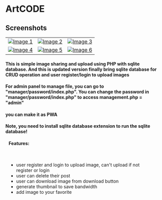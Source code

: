 <div style="margin-right: 10px; margin-left: 10px;">
<h1>ArtCODE</h1>

<h2>Screenshots</h2>

|  |  |  |
| -------- | -------- | -------- |
| [![Image 1](https://raw.githubusercontent.com/BurgerIsReal01/ArtCODE-with-SQLite-Database/main/example/1.png)](https://raw.githubusercontent.com/BurgerIsReal01/ArtCODE-with-SQLite-Database/main/example/1.png) | [![Image 2](https://raw.githubusercontent.com/BurgerIsReal01/ArtCODE-with-SQLite-Database/main/example/2.png)](https://raw.githubusercontent.com/BurgerIsReal01/ArtCODE-with-SQLite-Database/main/example/2.png) | [![Image 3](https://raw.githubusercontent.com/BurgerIsReal01/ArtCODE-with-SQLite-Database/main/example/3.png)](https://raw.githubusercontent.com/BurgerIsReal01/ArtCODE-with-SQLite-Database/main/example/3.png) |
| [![Image 4](https://raw.githubusercontent.com/BurgerIsReal01/ArtCODE-with-SQLite-Database/main/example/4.png)](https://raw.githubusercontent.com/BurgerIsReal01/ArtCODE-with-SQLite-Database/main/example/4.png) | [![Image 5](https://raw.githubusercontent.com/BurgerIsReal01/ArtCODE-with-SQLite-Database/main/example/5.png)](https://raw.githubusercontent.com/BurgerIsReal01/ArtCODE-with-SQLite-Database/main/example/5.png) | [![Image 6](https://raw.githubusercontent.com/BurgerIsReal01/ArtCODE-with-SQLite-Database/main/example/6.png)](https://raw.githubusercontent.com/BurgerIsReal01/ArtCODE-with-SQLite-Database/main/example/6.png) |

<h4>This is simple image sharing and upload using PHP with sqlite database. And this is updated version finally bring sqlite database for CRUD operation and user register/login to upload images</h4>

<h4>For admin panel to manage file, you can go to "manager/password/index.php". You can change the password in "manager/password/index.php" to access management.php = "admin"</h4>

<h4>you can make it as PWA</h4>

<h4 style="font-weight: bold;">Note, you need to install sqlite database extension to run the sqlite database!</h4>

<div style="margin-right: 10px; margin-left: 10px;">
<h4>Features:</h4>
<br>
<ul>
<li>user register and login to upload image, can't upload if not register or login</li>
<li>user can delete their post</li>
<li>user can download image from download button</li>
<li>generate thumbnail to save bandwidth</li>
<li>add image to your favorite</li>
</ul>
</div>
</div>
